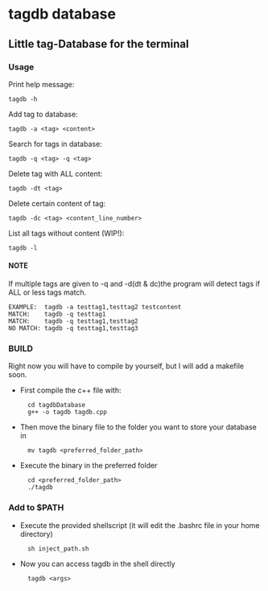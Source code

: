 # tagdb database
## Little tag-Database for the terminal
### Usage
Print help message:

    tagdb -h
    
Add tag to database:
 
    tagdb -a <tag> <content>

Search for tags in database:

    tagdb -q <tag> -q <tag>
    
Delete tag with ALL content:
    
    tagdb -dt <tag>
Delete certain content of tag:

    tagdb -dc <tag> <content_line_number>
List all tags without content (WIP!):

    tagdb -l 
#### NOTE

If multiple tags are given to -q and -d(dt & dc)the program will detect tags if ALL or less tags match.

    EXAMPLE:  tagdb -a testtag1,testtag2 testcontent
    MATCH:    tagdb -q testtag1
    MATCH:    tagdb -q testtag1,testtag2
    NO MATCH: tagdb -q testtag1,testtag3
### BUILD
Right now you will have to compile by yourself, but I will add a makefile soon.
* First compile the c++ file with:

        cd tagdbDatabase
        g++ -o tagdb tagdb.cpp
* Then move the binary file to the folder you want to store your database in

        mv tagdb <preferred_folder_path>
* Execute the binary in the preferred folder

        cd <preferred_folder_path>
        ./tagdb
### Add to $PATH
* Execute the provided shellscript (it will edit the .bashrc file in your home directory)
        
        sh inject_path.sh
* Now you can access tagdb in the shell directly
        
        tagdb <args>
